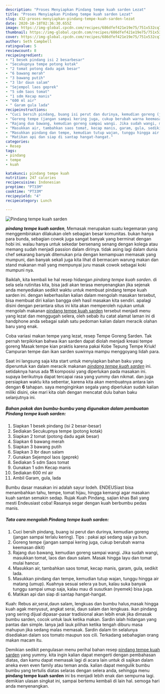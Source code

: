 ```yaml
---
description: "Proses Menyiapkan Pindang tempe kuah sarden Lezat"
title: "Proses Menyiapkan Pindang tempe kuah sarden Lezat"
slug: 432-proses-menyiapkan-pindang-tempe-kuah-sarden-lezat
date: 2020-10-18T02:36:30.655Z
image: https://img-global.cpcdn.com/recipes/686dfef421e19e75/751x532cq70/pindang-tempe-kuah-sarden-foto-resep-utama.jpg
thumbnail: https://img-global.cpcdn.com/recipes/686dfef421e19e75/751x532cq70/pindang-tempe-kuah-sarden-foto-resep-utama.jpg
cover: https://img-global.cpcdn.com/recipes/686dfef421e19e75/751x532cq70/pindang-tempe-kuah-sarden-foto-resep-utama.jpg
author: Seth Campbell
ratingvalue: 5
reviewcount: 8
recipeingredient:
- "1 besek pindang isi 2 besarbesar"
- "Secukupnya tempe potong kotak"
- "2 tomat potong dadu agak besar"
- "6 bawang merah"
- "3 bawang putih"
- "3 lbr daun salam"
- "Sejempol laos geprek"
- "5 sdm Saos tomat"
- "1 sdm Kecap manis"
- "600 ml air"
- " Garam gula lada"
recipeinstructions:
- "Cuci bersih pindang, buang isi perut dan durinya, kemudian goreng (jangan sampai terlalu kering). Tips : pakai api sedang saja ya bun."
- "Goreng tempe (jangan sampai kering juga, cukup berubah warna keemasan dikit)"
- "Rajang duo bawang, kemudian goreng sampai wangi. Jika sudah wangi, masukkan tomat, laos dan daun salam. Masak hingga layu dan tomat mulai hancur."
- "Masukkan air, tambahkan saos tomat, kecap manis, garam, gula, sedikit lada."
- "Masukkan pindang dan tempe, kemudian tutup wajan, tunggu hingga air matang (umup). Kuahnya sesuai selera ya bun, kalau suka banyak tunggu sampai umup saja, kalau mau di susutkan (nyemek) bisa juga."
- "Matikan api dan siap di santap hangat-hangat."
categories:
- Resep
tags:
- pindang
- tempe
- kuah

katakunci: pindang tempe kuah 
nutrition: 247 calories
recipecuisine: Indonesian
preptime: "PT33M"
cooktime: "PT33M"
recipeyield: "4"
recipecategory: Lunch

---
```



![Pindang tempe kuah sarden](https://img-global.cpcdn.com/recipes/686dfef421e19e75/751x532cq70/pindang-tempe-kuah-sarden-foto-resep-utama.jpg)

<b><i>pindang tempe kuah sarden</i></b>, Memasak merupakan suatu kegemaran yang menggembirakan dilakukan oleh sebagian besar komunitas. bukan hanya para bunda, sebagian cowok juga sangat banyak yang berminat dengan hobi ini. walau hanya untuk sekedar bersenang senang dengan kolega atau memang sudah menjadi passion dalam dirinya. tidak asing lagi dalam dunia chef sekarang banyak ditemukan pria dengan kemampuan memasak yang mumpuni, dan banyak sekali juga kita lihat di bermacam warung makan dan stand makanan mall yang mempunyai juru masak cowok sebagai koki mumpuni nya.

Baiklah, kita kembali ke hal resep hidangan <i>pindang tempe kuah sarden</i>. di sela sela rutinitas kita, bisa jadi akan terasa menyenangkan jika sejenak anda menyediakan sedikit waktu untuk membuat pindang tempe kuah sarden ini. dengan keberhasilan kalian dalam mengolah masakan tersebut, bisa membuat diri kalian bangga oleh hasil masakan kita sendiri. apalagi disini dengan perantara situs ini kita akan memperoleh rujukan untuk mengolah makanan <u>pindang tempe kuah sarden</u> tersebut menjadi menu yang lezat dan menggugah selera, oleh sebab itu catat alamat laman ini di handphone anda sebagai salah satu pedoman kalian dalam meracik olahan baru yang enak.

Coba variasi makan tempe yang lezat, resep Tempe Goreng Sarden. Tak pernah terpikirkan bahwa ikan sarden dapat diolah menjadi kreasi tempe goreng Masak tempe kian praktis karena pakai Kobe Tepung Tempe Kriuk! Campuran tempe dan ikan sarden suwirnya mampu menggoyang lidah para.


Saat ini langsung saja kita start untuk menyiapkan bahan baku yang diperuntuk kan dalam meracik makanan <u><i>pindang tempe kuah sarden</i></u> ini. setidaknya harus ada <b>11</b> komposisi yang diperlukan pada masakan ini. supaya berikutnya dapat tercapai rasa yang yummy dan nikmat. dan juga persiapkan waktu kita sebentar, karena kita akan membuatnya antara lain dengan <b>6</b> tahapan. saya menginginkan segala yang diperlukan sudah kalian miliki disini, oke mari kita olah dengan mencatat dulu bahan baku selanjutnya ini.

<!--inarticleads1-->

##### Bahan pokok dan bumbu-bumbu yang digunakan dalam pembuatan Pindang tempe kuah sarden:

1. Siapkan 1 besek pindang (isi 2 besar-besar)
1. Sediakan Secukupnya tempe (potong kotak)
1. Siapkan 2 tomat (potong dadu agak besar)
1. Siapkan 6 bawang merah
1. Siapkan 3 bawang putih
1. Siapkan 3 lbr daun salam
1. Gunakan Sejempol laos (geprek)
1. Sediakan 5 sdm Saos tomat
1. Gunakan 1 sdm Kecap manis
1. Sediakan 600 ml air
1. Ambil  Garam, gula, lada


Bumbu dasar masakan ini adalah sayur lodeh. ENDEUSiast bisa menambahkan tahu, tempe, tomat hijau, hingga kemangi agar masakan kuah santan semakin sedap. Rujak Kuah Pindang, sajian khas Bali yang mesti Endeusiast coba! Rasanya segar dengan kuah berbumbu pedas manis. 

<!--inarticleads2-->

##### Tata cara mengolah Pindang tempe kuah sarden:

1. Cuci bersih pindang, buang isi perut dan durinya, kemudian goreng (jangan sampai terlalu kering). Tips : pakai api sedang saja ya bun.
1. Goreng tempe (jangan sampai kering juga, cukup berubah warna keemasan dikit)
1. Rajang duo bawang, kemudian goreng sampai wangi. Jika sudah wangi, masukkan tomat, laos dan daun salam. Masak hingga layu dan tomat mulai hancur.
1. Masukkan air, tambahkan saos tomat, kecap manis, garam, gula, sedikit lada.
1. Masukkan pindang dan tempe, kemudian tutup wajan, tunggu hingga air matang (umup). Kuahnya sesuai selera ya bun, kalau suka banyak tunggu sampai umup saja, kalau mau di susutkan (nyemek) bisa juga.
1. Matikan api dan siap di santap hangat-hangat.


Kuah: Rebus air,serai,daun salam, lengkuas dan bumbu halus,masak hingga kuah agak menyusut, angkat serai, daun salam dan lengkuas. ikan pindang yang sering dijual dipasar-pasar tradisional akan lebih enak jika dimasak bumbu sarden, cocok untuk lauk ketika makan. Sardin ialah hidangan yang pantas dan simple. Ianya jadi lauk pilihan ketika tengah diburu masa mahupun jika sedang malas memasak. Sardin dalam tin selalunya disediakan dalam sos tomato maupun sos cili. Terkadang sebahagian orang makan macam itu. 

Demikian sedikit pengulasan menu perihal bahan resep <u>pindang tempe kuah sarden</u> yang yummy. kita ingin kalian dapat mengerti dengan pembahasan diatas, dan kamu dapat memasak lagi di acara lain untuk di sajikan dalam aneka even even family atau teman anda. kalian dapat mengulik bumbu bumbu yang tertulis diatas selaras dengan selera anda, sehingga menu <b>pindang tempe kuah sarden</b> ini bs menjadi lebih enak dan sempurna lagi. demikian ulasan singkat ini, sampai bertemu kembali di lain hal. semoga hari anda menyenangkan.
